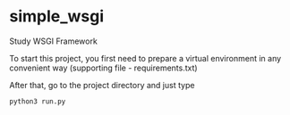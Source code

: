 # simple_wsgi
Study WSGI Framework

To start this project, you first need to prepare a virtual environment in any convenient way (supporting file - requirements.txt)

After that, go to the project directory and just type
```
python3 run.py
```
